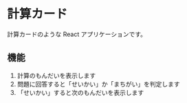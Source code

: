 # 計算カード

計算カードのような React アプリケーションです。

## 機能

1. 計算のもんだいを表示します
2. 問題に回答すると「せいかい」か「まちがい」を判定します
3. 「せいかい」すると次のもんだいを表示します
